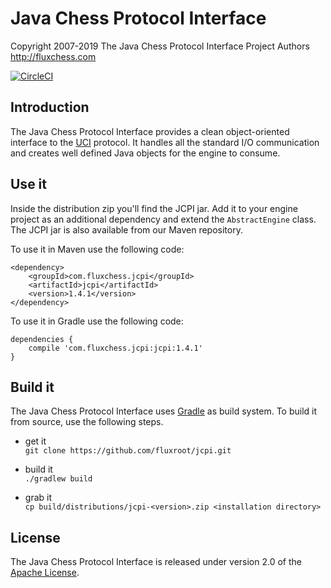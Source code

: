 Java Chess Protocol Interface
=============================

Copyright 2007-2019 The Java Chess Protocol Interface Project Authors  
http://fluxchess.com

[![CircleCI](https://circleci.com/gh/fluxroot/jcpi.svg?style=svg&circle-token=13a8cad97ddea44a39b3283fbe1c48bc605ce799)](https://circleci.com/gh/fluxroot/jcpi)


Introduction
------------
The Java Chess Protocol Interface provides a clean object-oriented interface to
the [UCI] protocol. It handles all the standard I/O communication and creates
well defined Java objects for the engine to consume.


Use it
------
Inside the distribution zip you'll find the JCPI jar. Add it to your engine
project as an additional dependency and extend the `AbstractEngine` class. The
JCPI jar is also available from our Maven repository.

To use it in Maven use the following code:

    <dependency>
        <groupId>com.fluxchess.jcpi</groupId>
        <artifactId>jcpi</artifactId>
        <version>1.4.1</version>
    </dependency>

To use it in Gradle use the following code:

    dependencies {
        compile 'com.fluxchess.jcpi:jcpi:1.4.1'
    }


Build it
--------
The Java Chess Protocol Interface uses [Gradle] as build system. To build it
from source, use the following steps.

- get it  
`git clone https://github.com/fluxroot/jcpi.git`

- build it  
`./gradlew build`

- grab it  
`cp build/distributions/jcpi-<version>.zip <installation directory>`


License
-------
The Java Chess Protocol Interface is released under version 2.0 of the
[Apache License].


[UCI]: http://www.shredderchess.com/chess-info/features/uci-universal-chess-interface.html
[Gradle]: http://gradle.org/
[Apache License]: http://www.apache.org/licenses/LICENSE-2.0
